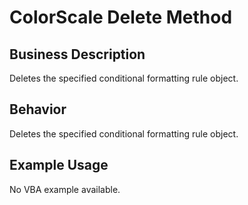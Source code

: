 # ColorScale Delete Method

## Business Description
Deletes the specified conditional formatting rule object.

## Behavior
Deletes the specified conditional formatting rule object.

## Example Usage
No VBA example available.